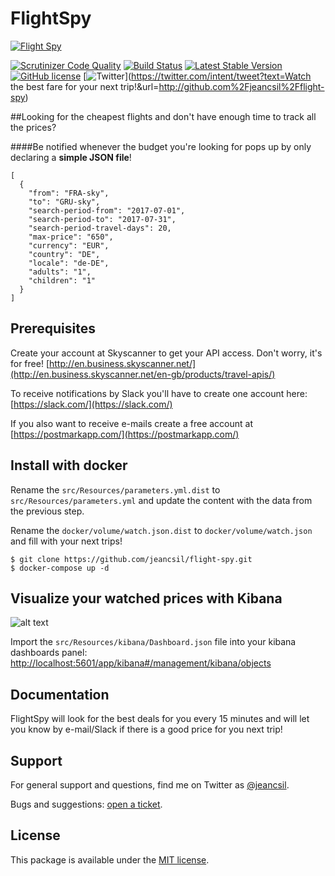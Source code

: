 # FlightSpy
[![Flight Spy](http://business.skyscanner.net/Content/images/logo/ssf-white-color.png)](http://www.skyscanner.net)

[![Scrutinizer Code Quality](https://scrutinizer-ci.com/g/jeancsil/flight-spy/badges/quality-score.png?b=master)](https://scrutinizer-ci.com/g/jeancsil/flight-spy/?branch=master)
[![Build Status](https://travis-ci.org/jeancsil/flight-spy.svg?branch=master)](https://travis-ci.org/jeancsil/flight-spy)
[![Latest Stable Version](https://img.shields.io/badge/packagist-flight--spy-blue.svg)](https://packagist.org/packages/jeancsil/flight-spy)
[![GitHub license](https://img.shields.io/badge/license-MIT-blue.svg)](https://raw.githubusercontent.com/jeancsil/flight-spy/master/LICENSE) [![Twitter](https://img.shields.io/twitter/url/https/github.com/jeancsil/flight-spy.svg?style=social)](https://twitter.com/intent/tweet?text=Watch the best fare for your next trip!&url=http://github.com%2Fjeancsil%2Fflight-spy)


##Looking for the cheapest flights and don't have enough time to track all the prices?

####Be notified whenever the budget you're looking for pops up by only declaring a **simple JSON file**!

```
[
  {
    "from": "FRA-sky",
    "to": "GRU-sky",
    "search-period-from": "2017-07-01",
    "search-period-to": "2017-07-31",
    "search-period-travel-days": 20,
    "max-price": "650",
    "currency": "EUR",
    "country": "DE",
    "locale": "de-DE",
    "adults": "1",
    "children": "1"
  }
]
```

## Prerequisites
Create your account at Skyscanner to get your API access. Don't worry, it's for free! [http://en.business.skyscanner.net/](http://en.business.skyscanner.net/en-gb/products/travel-apis/)

To receive notifications by Slack you'll have to create one account here: [https://slack.com/](https://slack.com/)

If you also want to receive e-mails create a free account at [https://postmarkapp.com/](https://postmarkapp.com/)

## Install with docker
Rename the `src/Resources/parameters.yml.dist` to `src/Resources/parameters.yml` and update the content with the data from the previous step.

Rename the `docker/volume/watch.json.dist` to `docker/volume/watch.json` and fill with your next trips!

```
$ git clone https://github.com/jeancsil/flight-spy.git
$ docker-compose up -d
```

## Visualize your watched prices with Kibana

![alt text](https://raw.githubusercontent.com/jeancsil/flight-spy/master/src/Resources/KibanaDashboard.png "Kibana Dashboard")

Import the `src/Resources/kibana/Dashboard.json` file into your kibana dashboards panel: [http://localhost:5601/app/kibana#/management/kibana/objects](http://localhost:5601/app/kibana#/management/kibana/objects)

## Documentation

FlightSpy will look for the best deals for you every 15 minutes and will let you know by e-mail/Slack if there is a good price for you next trip!

## Support

For general support and questions, find me on Twitter as [@jeancsil](http://twitter.com./jeancsil).

Bugs and suggestions: [open a ticket](https://github.com/jeancsil/flight-spy/issues).

## License

This package is available under the [MIT license](LICENSE).